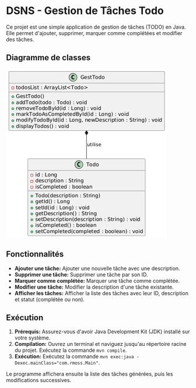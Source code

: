# DSNS - Gestion de Tâches Todo

Ce projet est une simple application de gestion de tâches (TODO) en Java.  Elle permet d'ajouter, supprimer, marquer comme complétées et modifier des tâches.

## Diagramme de classes

![diagramme de classes](https://github.com/radnou/DSNS-GestTodo/blob/e6194110ea3e0b31eba8a05899bbee286c227c85/docs/diagramme%20de%20classes.png)


## Fonctionnalités

* **Ajouter une tâche:**  Ajouter une nouvelle tâche avec une description.
* **Supprimer une tâche:** Supprimer une tâche par son ID.
* **Marquer comme complétée:** Marquer une tâche comme complétée.
* **Modifier une tâche:** Modifier la description d'une tâche existante.
* **Afficher les tâches:** Afficher la liste des tâches avec leur ID, description et statut (complétée ou non).

## Exécution

1. **Prérequis:** Assurez-vous d'avoir Java Development Kit (JDK) installé sur votre système.
2. **Compilation:**  Ouvrez un terminal et naviguez jusqu'au répertoire racine du projet.  Exécutez la commande `mvn compile`.
3. **Exécution:** Exécutez la commande `mvn exec:java -Dexec.mainClass="com.rmoss.Main"`.

Le programme affichera ensuite la liste des tâches générées, puis les modifications successives.
